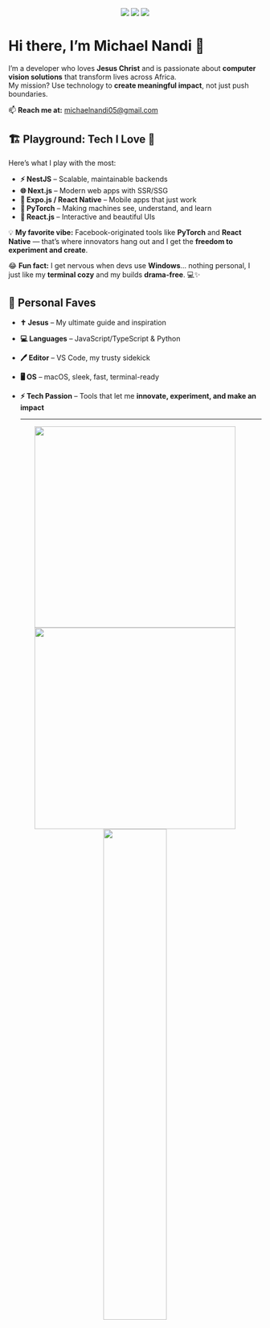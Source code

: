 <p align="center">
  <a href="mailto:michaelnandi05@gmail.com"><img src="https://img.shields.io/badge/Email-michaelnandi05@gmail.com-D14836?style=for-the-badge&logo=gmail&logoColor=white"/></a>
  <a href="https://linkedin.com/in/mikenandi"><img src="https://img.shields.io/badge/LinkedIn-Michael%20Nandi-0A66C2?style=for-the-badge&logo=linkedin&logoColor=white"/></a>
  <a href="https://twitter.com/mikenandi"><img src="https://img.shields.io/badge/Twitter-@mikenandi-1DA1F2?style=for-the-badge&logo=twitter&logoColor=white"/></a>
</p>

# Hi there, I’m Michael Nandi 👋

I’m a developer who loves **Jesus Christ** and is passionate about **computer vision solutions** that transform lives across Africa.  
My mission? Use technology to **create meaningful impact**, not just push boundaries.  

📫 **Reach me at:** [michaelnandi05@gmail.com](mailto:michaelnandi05@gmail.com)

## 🏗️ Playground: Tech I Love 🚀

Here’s what I play with the most:

- **⚡ NestJS** – Scalable, maintainable backends  
- **🌐 Next.js** – Modern web apps with SSR/SSG  
- **📱 Expo.js / React Native** – Mobile apps that just work  
- **🧠 PyTorch** – Making machines see, understand, and learn  
- **🎨 React.js** – Interactive and beautiful UIs  

💡 **My favorite vibe:** Facebook-originated tools like **PyTorch** and **React Native** — that’s where innovators hang out and I get the **freedom to experiment and create**.  

😂 **Fun fact:** I get nervous when devs use **Windows**… nothing personal, I just like my **terminal cozy** and my builds **drama-free**. 💻✨  

## 💞 Personal Faves

- **✝️ Jesus** – My ultimate guide and inspiration  
- **💻 Languages** – JavaScript/TypeScript & Python  
- **🖊️ Editor** – VS Code, my trusty sidekick  
- **🖥️ OS** – macOS, sleek, fast, terminal-ready  
- **⚡ Tech Passion** – Tools that let me **innovate, experiment, and make an impact**

  ---


<p align = "center">
  <img src = "https://github-readme-stats.vercel.app/api?username=mikenandi&show_icons=true&theme=bear" width = 400>
  <img src = "https://github-readme-streak-stats.herokuapp.com?user=mikenandi&theme=dark&hide_border=true" width = 400>
  <img height="50%" width="auto" src ="https://github-readme-stats.vercel.app/api/top-langs/?username=mikenandi&layout=compact&hide_border=true&theme=darcula&bg_color=00000000&langs_count=6&hide=jupyter%20notebook,tex,css,php">
</p>
